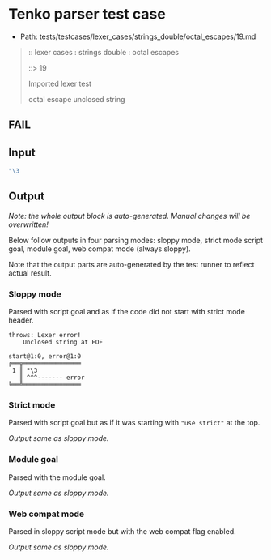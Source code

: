 # Tenko parser test case

- Path: tests/testcases/lexer_cases/strings_double/octal_escapes/19.md

> :: lexer cases : strings double : octal escapes
>
> ::> 19
>
> Imported lexer test
>
> octal escape unclosed string

## FAIL

## Input

`````js
"\3
`````

## Output

_Note: the whole output block is auto-generated. Manual changes will be overwritten!_

Below follow outputs in four parsing modes: sloppy mode, strict mode script goal, module goal, web compat mode (always sloppy).

Note that the output parts are auto-generated by the test runner to reflect actual result.

### Sloppy mode

Parsed with script goal and as if the code did not start with strict mode header.

`````
throws: Lexer error!
    Unclosed string at EOF

start@1:0, error@1:0
╔══╦════════════════
 1 ║ "\3
   ║ ^^^------- error
╚══╩════════════════

`````

### Strict mode

Parsed with script goal but as if it was starting with `"use strict"` at the top.

_Output same as sloppy mode._

### Module goal

Parsed with the module goal.

_Output same as sloppy mode._

### Web compat mode

Parsed in sloppy script mode but with the web compat flag enabled.

_Output same as sloppy mode._
